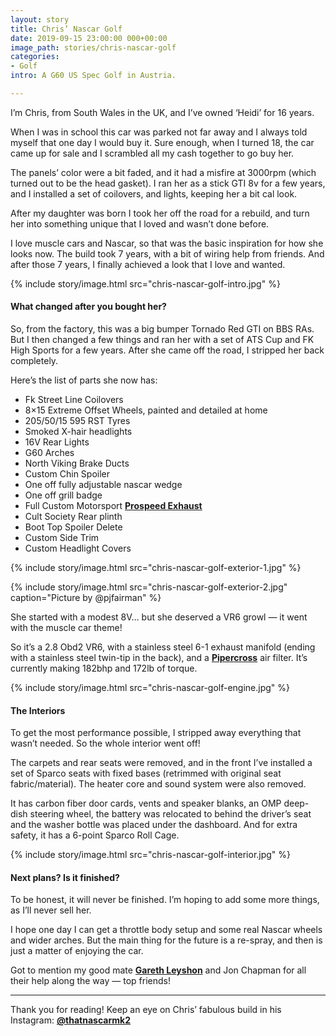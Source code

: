 ```yaml
---
layout: story
title: Chris’ Nascar Golf
date: 2019-09-15 23:00:00 000+00:00
image_path: stories/chris-nascar-golf
categories:
- Golf
intro: A G60 US Spec Golf in Austria.

---
```

I’m Chris, from South Wales in the UK, and I’ve owned ‘Heidi’ for 16 years.

When I was in school this car was parked not far away and I always told myself that one day I would buy it. Sure enough, when I turned 18, the car came up for sale and I scrambled all my cash together to go buy her.

The panels’ color were a bit faded, and it had a misfire at 3000rpm (which turned out to be the head gasket). I ran her as a stick GTI 8v for a few years, and I installed a set of coilovers, and lights, keeping her a bit cal look.

After my daughter was born I took her off the road for a rebuild, and turn her into something unique that I loved and wasn’t done before.

I love muscle cars and Nascar, so that was the basic inspiration for how she looks now. The build took 7 years, with a bit of wiring help from friends. And after those 7 years, I finally achieved a look that I love and wanted.

{% include story/image.html src="chris-nascar-golf-intro.jpg" %}

#### What changed after you bought her?

So, from the factory, this was a big bumper Tornado Red GTI on BBS RAs. But I then changed a few things and ran her with a set of ATS Cup and FK High Sports for a few years. After she came off the road, I stripped her back completely.

Here’s the list of parts she now has:

* Fk Street Line Coilovers
* 8×15 Extreme Offset Wheels, painted and detailed at home
* 205/50/15 595 RST Tyres
* Smoked X-hair headlights
* 16V Rear Lights
* G60 Arches
* North Viking Brake Ducts
* Custom Chin Spoiler
* One off fully adjustable nascar wedge
* One off grill badge
* Full Custom Motorsport [**Prospeed Exhaust**](http://www.pro-speedexhausts.com/)
* Cult Society Rear plinth
* Boot Top Spoiler Delete
* Custom Side Trim
* Custom Headlight Covers

{% include story/image.html src="chris-nascar-golf-exterior-1.jpg" %}

{% include story/image.html src="chris-nascar-golf-exterior-2.jpg" caption="Picture by @pjfairman" %}

She started with a modest 8V… but she deserved a VR6 growl — it went with the muscle car theme!

So it’s a 2.8 Obd2 VR6, with a stainless steel 6-1 exhaust manifold (ending with a stainless steel twin-tip in the back), and a [**Pipercross**](http://www.pipercross.net/) air filter. It’s currently making 182bhp and 172lb of torque.

{% include story/image.html src="chris-nascar-golf-engine.jpg" %}

#### The Interiors

To get the most performance possible, I stripped away everything that wasn’t needed. So the whole interior went off!

The carpets and rear seats were removed, and in the front I’ve installed a set of Sparco seats with fixed bases (retrimmed with original seat fabric/material). The heater core and sound system were also removed.

It has carbon fiber door cards, vents and speaker blanks, an OMP deep-dish steering wheel, the battery was relocated to behind the driver’s seat and the washer bottle was placed under the dashboard. And for extra safety, it has a 6-point Sparco Roll Cage.

{% include story/image.html src="chris-nascar-golf-interior.jpg" %}

#### Next plans? Is it finished?

To be honest, it will never be finished. I’m hoping to add some more things, as I’ll never sell her.

I hope one day I can get a throttle body setup and some real Nascar wheels and wider arches. But the main thing for the future is a re-spray, and then is just a matter of enjoying the car.

Got to mention my good mate [**Gareth Leyshon**](https://www.instagram.com/garethleyshon/) and Jon Chapman for all their help along the way — top friends!

***

Thank you for reading! Keep an eye on Chris’ fabulous build in his Instagram: [**@thatnascarmk2**](https://www.instagram.com/thatnascarmk2/)
